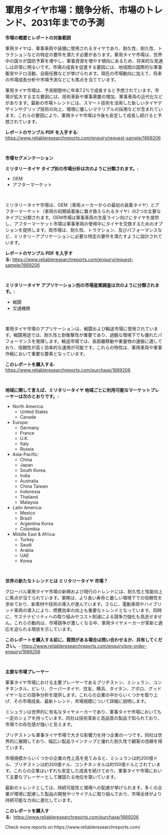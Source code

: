 <p><h1>軍用タイヤ市場：競争分析、市場のトレンド、2031年までの予測</h1></p><p><strong>市場の概要とレポートの対象範囲</strong></p>
<p><p>軍用タイヤは、軍事車両や装備に使用されるタイヤであり、耐久性、耐久性、トラクションなどの特定の要件を満たす必要があります。軍用タイヤ市場は、世界中の国々が国防予算を増やし、軍事資源を増やす傾向にあるため、将来的な見通しは非常に明るいです。市場の成長を促進する要因には、地域間の国際的な軍事衝突やテロ活動、自衛任務などが挙げられます。現在の市場動向に加えて、将来の市場成長分析や市場予測などにも焦点を当てています。</p><p>軍用タイヤ市場は、予測期間中に年率7.2%で成長すると予想されています。市場が拡大する主な要因には、技術革新や軍事需要の増加、軍事車両の近代化などがあります。最新の市場トレンドには、スマート技術を活用した新しいタイヤデザインやグリップ技術の向上、環境に優しいマテリアルの採用などが含まれています。これらの要因により、軍用タイヤ市場は今後も安定して成長し続けると予想されています。</p></p>
<p><strong>レポートのサンプル PDF を入手する:</strong> <a href="https://www.reliableresearchreports.com/enquiry/request-sample/1669206">https://www.reliableresearchreports.com/enquiry/request-sample/1669206</a></p>
<p>&nbsp;</p>
<p><strong>市場セグメンテーション</strong></p>
<p><strong>ミリタリータイヤ タイプ別の市場分析は次のように分類されます。:</strong></p>
<p><ul><li>OEM</li><li>アフターマーケット</li></ul></p>
<p>&nbsp;</p>
<p><p>ミリタリータイヤ市場は、OEM（車両メーカーからの最初の装着タイヤ）とアフターマーケット（車両の初期装着後に置き換えられるタイヤ）の2つの主要なタイプに分類されます。OEM市場は軍事車両の生産ライン向けにタイヤを提供し、アフターマーケット市場は軍事車両の使用中にタイヤを交換するためのオプションを提供します。両市場は、耐久性、トラクション、及びパフォーマンスなど、ミリタリーアプリケーションに必要な特定の要件を満たすように設計されています。</p></p>
<p><strong>レポートのサンプル PDF を入手する:</strong>&nbsp;<a href="https://www.reliableresearchreports.com/enquiry/request-sample/1669206">https://www.reliableresearchreports.com/enquiry/request-sample/1669206</a></p>
<p>&nbsp;</p>
<p><strong> ミリタリータイヤ アプリケーション別の市場産業調査は次のように分類されます。:</strong></p>
<p><ul><li>戦闘</li><li>交通機関</li></ul></p>
<p>&nbsp;</p>
<p><p>軍用タイヤ市場のアプリケーションは、戦闘および輸送市場に使用されています。戦闘用途では、耐久性と耐衝撃性が重要であり、過酷な環境下でも優れたパフォーマンスを発揮します。輸送市場では、長距離移動や重量物の運搬に適しており、信頼性が高く効率的な運用が可能です。これらの特性は、軍用車両や軍事作戦において重要な要素となっています。</p></p>
<p><strong>このレポートを購入する:</strong>&nbsp; <a href="https://www.reliableresearchreports.com/purchase/1669206">https://www.reliableresearchreports.com/purchase/1669206</a></p>
<p>&nbsp;</p>
<p><strong>地域に関して言えば、ミリタリータイヤ 地域ごとに利用可能なマーケットプレーヤーは次のとおりです。:</strong></p>
<p><ul>
    <li>
        North America:
        <ul>
            <li>United States</li>
            <li>Canada</li>
        </ul>
    </li>
    <li>
        Europe:
        <ul>
            <li>Germany</li>
            <li>France</li>
            <li>U.K.</li>
            <li>Italy</li>
            <li>Russia</li>
        </ul>
    </li>
    <li>
        Asia-Pacific:
        <ul>
            <li>China</li>
            <li>Japan</li>
            <li>South Korea</li>
            <li>India</li>
            <li>Australia</li>
            <li>China Taiwan</li>
            <li>Indonesia</li>
            <li>Thailand</li>
            <li>Malaysia</li>
        </ul>
    </li>
    <li>
        Latin America:
        <ul>
            <li>Mexico</li>
            <li>Brazil</li>
            <li>Argentina Korea</li>
            <li>Colombia</li>
        </ul>
    </li>
    <li>
        Middle East & Africa:
        <ul>
            <li>Turkey</li>
            <li>Saudi</li>
            <li>Arabia</li>
            <li>UAE</li>
            <li>Korea</li>
        </ul>
    </li>
    </ul></p>
<p>&nbsp;</p>
<p><strong>世界の新たなトレンドとは ミリタリータイヤ 市場？</strong></p>
<p><p>グローバル軍用タイヤ市場の新興および現行のトレンドには、耐久性と性能向上に焦点が当てられています。軍隊は、より長い寿命と厳しい環境下での信頼性を求めており、新素材や技術の導入が進んでいます。さらに、電動車両やハイブリッド車両の導入により、燃費効率の向上も重要なトレンドとなっています。同時に、サステナビリティへの取り組みやコスト削減による競争力強化も見逃せません。これらの動向は、市場競争が激しくなる中、軍用タイヤメーカーが革新と適応を迫られる現状を示しています。</p></p>
<p><strong>このレポートを購入する前に、質問がある場合は問い合わせるか、共有してください。</strong>- <a href="https://www.reliableresearchreports.com/enquiry/pre-order-enquiry/1669206">https://www.reliableresearchreports.com/enquiry/pre-order-enquiry/1669206</a></p>
<p>&nbsp;</p>
<p><strong>主要な市場プレーヤー</strong></p>
<p><p>軍事タイヤ市場における主要プレーヤーであるブリヂストン、ミシュラン、コンチネンタル、ピレリ、クーパータイヤ、住友、横浜、タイタン、アポロ、グッドイヤーなどの競争分析を提供します。これらの企業の中からいくつかを取り上げ、その市場成長、最新トレンド、市場規模について詳細に説明します。</p><p>ミシュランは世界的に有名なタイヤメーカーであり、軍事タイヤ市場においても一定のシェアを持っています。同社は技術革新と高品質の製品で知られており、市場での存在感が強いと言えます。</p><p>ブリヂストンも軍事タイヤ市場で大きな影響力を持つ企業の一つです。同社は世界的に展開しており、幅広い製品ラインナップと優れた耐久性で顧客の信頼を得ています。</p><p>市場規模からいくつかの企業の売上高を見てみると、ミシュランは約200億ドル、ブリヂストンは約300億ドル、コンチネンタルは約150億ドルとされています。これらの企業はいずれも安定した成長を続けており、軍事タイヤ市場において主要なプレーヤーとして確固たる地位を築いています。</p><p>最新のトレンドとしては、持続可能性と環境への配慮が挙げられます。多くの企業が環境に配慮した製品の開発やリサイクルに取り組んでおり、市場全体がより持続可能な方向に進化しています。</p></p>
<p><strong>このレポートを購入する:</strong>&nbsp;&nbsp;<a href="https://www.reliableresearchreports.com/purchase/1669206">https://www.reliableresearchreports.com/purchase/1669206</a></p>
<p>Check more reports on https://www.reliableresearchreports.com/</p>